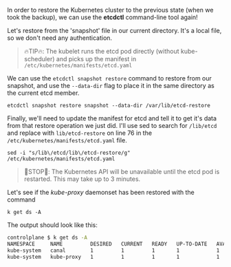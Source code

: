 
In order to restore the Kubernetes cluster to the previous state (when we took the backup), we can use the **etcdctl** command-line tool again!

Let's restore from the 'snapshot' file in our current directory. It's a local file, so we don't need any authentication.

> 🔥TIP🔥: The kubelet runs the etcd pod directly (without kube-scheduler) and picks up the manifest in `/etc/kubernetes/manifests/etcd.yaml`

We can use the `etcdctl snapshot restore` command to restore from our snapshot, and use the `--data-dir` flag to place it in the same directory as the current etcd member.

`etcdctl snapshot restore snapshot --data-dir /var/lib/etcd-restore`

Finally, we'll need to update the manifest for etcd and tell it to get it's data from that restore operation we just did. I'll use sed to search for `/lib/etcd` and replace with `lib/etcd-restore` on line 76 in the `/etc/kubernetes/manifests/etcd.yaml` file.

`sed -i "s/lib\/etcd/lib\/etcd-restore/g" /etc/kubernetes/manifests/etcd.yaml`

> 🛑STOP🛑: The Kubernetes API will be unavailable until the etcd pod is restarted. This may take up to 3 minutes.

Let's see if the _kube-proxy_ daemonset has been restored with the command

`k get ds -A`

The output should look like this:
```bash
controlplane $ k get ds -A
NAMESPACE     NAME         DESIRED   CURRENT   READY   UP-TO-DATE   AVAILABLE   NODE SELECTOR            AGE
kube-system   canal        1         1         1       1            1           kubernetes.io/os=linux   6d13h
kube-system   kube-proxy   1         1         1       1            1           kubernetes.io/os=linux   6d13h
```